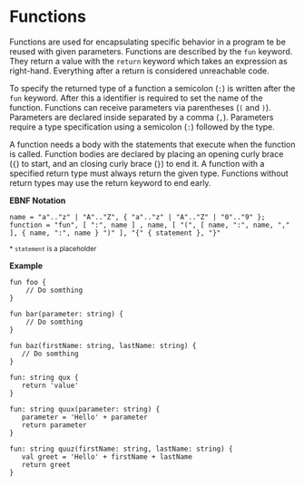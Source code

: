 # Functions

Functions are used for encapsulating specific behavior in a program te be reused with given parameters. Functions are described by the `fun` keyword. They return a value with the `return` keyword which takes an expression as right-hand. Everything after a return is considered unreachable code. 

To specify the returned type of a function a semicolon (`:`) is written after the `fun` keyword. After this a identifier is required to set the name of the function. Functions can receive parameters via parentheses (`(` and `)`). Parameters are declared inside separated by a comma (`,`). Parameters require a type specification using a semicolon (`:`) followed by the type. 

A function needs a body with the statements that execute when the function is called. Function bodies are declared by placing an opening curly brace (`{`) to start, and an closing curly brace (`}`) to end it. A function with a specified return type must always return the given type. Functions without return types may use the return keyword to end early.

__EBNF Notation__
```ebnf
name = "a".."z" | "A".."Z", { "a".."z" | "A".."Z" | "0".."9" };
function = "fun", [ ":", name ] , name, [ "(", [ name, ":", name, "," ], { name, ":", name } ")" ], "{" { statement }, "}"
```

<sub>* `statement` is a placeholder</sub>

__Example__
```ttr
fun foo {
    // Do somthing
}

fun bar(parameter: string) {
    // Do somthing
}

fun baz(firstName: string, lastName: string) {
   // Do somthing
}

fun: string qux {
   return 'value'
}

fun: string quux(parameter: string) {
   parameter = 'Hello' + parameter
   return parameter
}

fun: string quuz(firstName: string, lastName: string) {
   val greet = 'Hello' + firstName + lastName
   return greet
}
```
